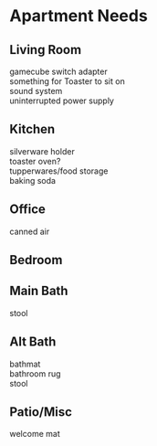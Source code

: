 # Apartment Needs

## Living Room

gamecube switch adapter  
something for Toaster to sit on  
sound system  
uninterrupted power supply  

## Kitchen

silverware holder  
toaster oven?  
tupperwares/food storage  
baking soda  

## Office

canned air  

## Bedroom

## Main Bath

stool  

## Alt Bath

bathmat  
bathroom rug  
stool  

## Patio/Misc

welcome mat  

